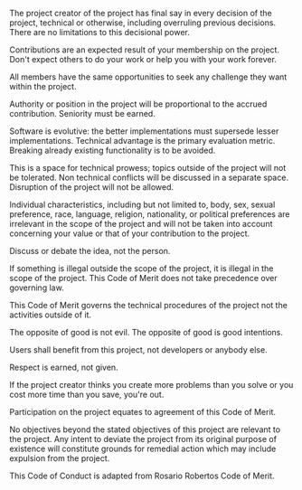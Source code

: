 The project creator of the project has final say in every decision of the project, technical or otherwise, including overruling previous decisions. There are no limitations to this decisional power.

Contributions are an expected result of your membership on the project. Don't expect others to do your work or help you with your work forever.

All members have the same opportunities to seek any challenge they want within the project.

Authority or position in the project will be proportional to the accrued contribution. Seniority must be earned.

Software is evolutive: the better implementations must supersede lesser implementations. Technical advantage is the primary evaluation metric. Breaking already existing functionality is to be avoided.

This is a space for technical prowess; topics outside of the project will not be tolerated. Non technical conflicts will be discussed in a separate space. Disruption of the project will not be allowed.

Individual characteristics, including but not limited to, body, sex, sexual preference, race, language, religion, nationality, or political preferences are irrelevant in the scope of the project and will not be taken into account concerning your value or that of your contribution to the project.

Discuss or debate the idea, not the person.

If something is illegal outside the scope of the project, it is illegal in the scope of the project. This Code of Merit does not take precedence over governing law.

This Code of Merit governs the technical procedures of the project not the activities outside of it.

The opposite of good is not evil. The opposite of good is good intentions.

Users shall benefit from this project, not developers or anybody else.

Respect is earned, not given.

If the project creator thinks you create more problems than you solve or you cost more time than you save, you're out.

Participation on the project equates to agreement of this Code of Merit.

No objectives beyond the stated objectives of this project are relevant to the project. Any intent to deviate the project from its original purpose of existence will constitute grounds for remedial action which may include expulsion from the project.



This Code of Conduct is adapted from Rosario Robertos Code of Merit.
